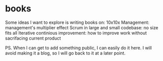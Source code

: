# books

Some ideas I want to explore is writing books on: 
10x10x Management: management's multiplier effect
Scrum in large and small codebase: no size fits all
Iterative continious improvement: how to improve work without sacrifacing current product

PS. When I can get to add something public, I can easily do it here. 
I will avoid making it a blog, so I will go back to it at a later point. 
